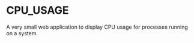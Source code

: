 CPU_USAGE
=========

A very small web application to display CPU usage for processes running on a system.
